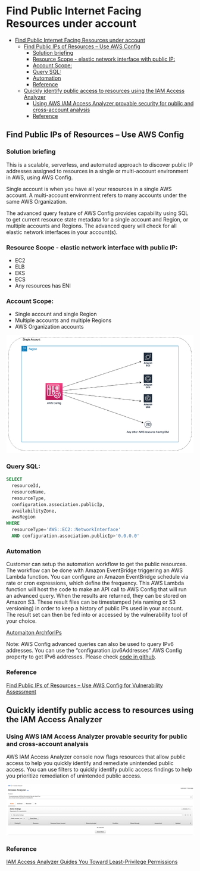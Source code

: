 # Find Public Internet Facing Resources under account
- [Find Public Internet Facing Resources under account](#find-public-internet-facing-resources-under-account)
  - [Find Public IPs of Resources – Use AWS Config](#find-public-ips-of-resources--use-aws-config)
    - [Solution briefing](#solution-briefing)
    - [Resource Scope - elastic network interface with public IP:](#resource-scope---elastic-network-interface-with-public-ip)
    - [Account Scope:](#account-scope)
    - [Query SQL:](#query-sql)
    - [Automation](#automation)
    - [Reference](#reference)
  - [Quickly identify public access to resources using the IAM Access Analyzer](#quickly-identify-public-access-to-resources-using-the-iam-access-analyzer)
    - [Using AWS IAM Access Analyzer provable security for public and cross-account analysis](#using-aws-iam-access-analyzer-provable-security-for-public-and-cross-account-analysis)
    - [Reference](#reference-1)


## Find Public IPs of Resources – Use AWS Config
### Solution briefing
This is a scalable, serverless, and automated approach to discover public IP addresses assigned to resources in a single or multi-account environment in AWS, using AWS Config.

Single account is when you have all your resources in a single AWS account. A multi-account environment refers to many accounts under the same AWS Organization.

The advanced query feature of AWS Config provides capability using SQL to get current resource state metadata for a single account and Region, or multiple accounts and Regions. The advanced query will check for all elastic network interfaces in your account(s).

### Resource Scope - elastic network interface with public IP:
- EC2
- ELB
- EKS
- ECS
- Any resources has ENI

### Account Scope:
- Single account and single Region
- Multiple accounts and multiple Regions
- AWS Organization accounts

![SingleAcct](scripts/Fig1-SingleAcct.png)

### Query SQL:
```sql
SELECT
  resourceId,
  resourceName,
  resourceType,
  configuration.association.publicIp,
  availabilityZone,
  awsRegion
WHERE
  resourceType='AWS::EC2::NetworkInterface'
  AND configuration.association.publicIp>'0.0.0.0'
```

### Automation
Customer can setup the automation workflow to get the public resources. The workflow can be done with Amazon EventBridge triggering an AWS Lambda function. You can configure an Amazon EventBridge schedule via rate or cron expressions, which define the frequency. This AWS Lambda function will host the code to make an API call to AWS Config that will run an advanced query. When the results are returned, they can be stored on Amazon S3. These result files can be timestamped (via naming or S3 versioning) in order to keep a history of public IPs used in your account. The result set can then be fed into or accessed by the vulnerability tool of your choice.

[Automaiton ArchforIPs](scripts/Fig4-ArchforIPs.png)

Note: AWS Config advanced queries can also be used to query IPv6 addresses. You can use the “configuration.ipv6Addresses” AWS Config property to get IPv6 addresses. Please check [code in github](https://github.com/awslabs/aws-config-resource-schema).

### Reference
[Find Public IPs of Resources – Use AWS Config for Vulnerability Assessment](https://aws.amazon.com/blogs/architecture/find-public-ips-of-resources-use-aws-config-for-vulnerability-assessment/)


## Quickly identify public access to resources using the IAM Access Analyzer
### Using AWS IAM Access Analyzer provable security for public and cross-account analysis
AWS IAM Access Analyzer console now flags resources that allow public access to help you quickly identify and remediate unintended public access. You can use filters to quickly identify public access findings to help you prioritize remediation of unintended public access. 

![IAM-Analyzer](scripts/IAM-Analyzer.png)

### Reference
[IAM Access Analyzer Guides You Toward Least-Privilege Permissions](https://aws.amazon.com/iam/features/analyze-access/)